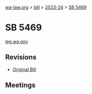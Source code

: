 [wa-law.org](/) > [bill](/bill/) > [2023-24](/bill/2023-24/) > [SB 5469](/bill/2023-24/sb/5469/)

# SB 5469
[leg.wa.gov](https://app.leg.wa.gov/billsummary?BillNumber=5469&Year=2023&Initiative=false)

## Revisions
* [Original Bill](1/)

## Meetings